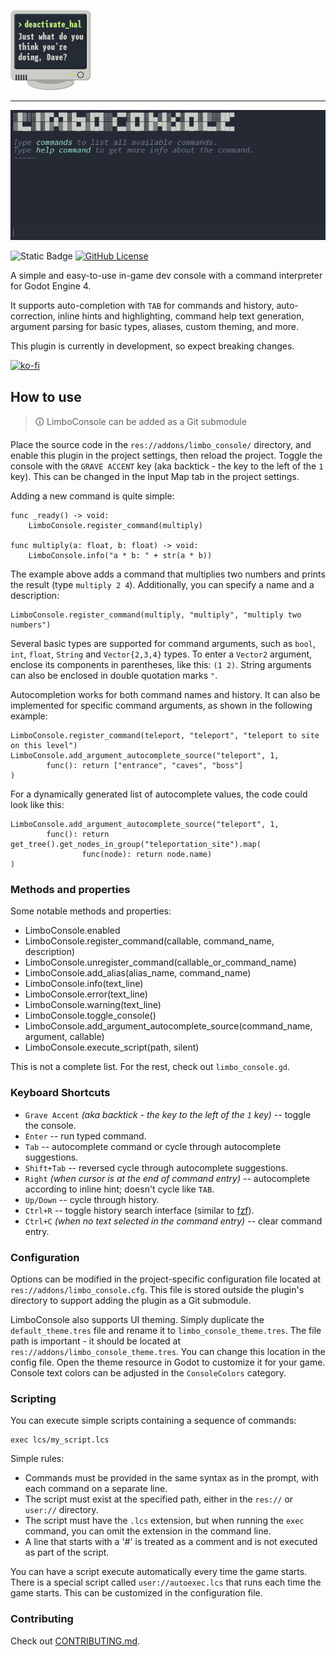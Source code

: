 <p align="left">
  <img src=".github/logo.png" width=128 alt="LimboConsole logo">
</p>

---
![Limbo Console](.github/demonstration.gif)

![Static Badge](https://img.shields.io/badge/Godot-4.3-blue?style=flat)
[![GitHub License](https://img.shields.io/github/license/limbonaut/limbo_console)](https://github.com/limbonaut/limbo_console/blob/master/LICENSE.md)

A simple and easy-to-use in-game dev console with a command interpreter for Godot Engine 4.

It supports auto-completion with `TAB` for commands and history, auto-correction, inline hints and highlighting, command help text generation, argument parsing for basic types, aliases, custom theming, and more.

This plugin is currently in development, so expect breaking changes.

[![ko-fi](https://ko-fi.com/img/githubbutton_sm.svg)](https://ko-fi.com/Y8Y2TCNH0)


## How to use

> 🛈 LimboConsole can be added as a Git submodule

Place the source code in the `res://addons/limbo_console/` directory, and enable this plugin in the project settings, then reload the project. Toggle the console with the `GRAVE ACCENT` key (aka backtick - the key to the left of the `1` key). This can be changed in the Input Map tab in the project settings.

Adding a new command is quite simple:

```gdscript
func _ready() -> void:
    LimboConsole.register_command(multiply)

func multiply(a: float, b: float) -> void:
    LimboConsole.info("a * b: " + str(a * b))
```

The example above adds a command that multiplies two numbers and prints the result (type `multiply 2 4`). Additionally, you can specify a name and a description:

```gdscript
LimboConsole.register_command(multiply, "multiply", "multiply two numbers")
```

Several basic types are supported for command arguments, such as `bool`, `int`, `float`, `String` and `Vector{2,3,4}` types. To enter a `Vector2` argument, enclose its components in parentheses, like this: `(1 2)`. String arguments can also be enclosed in double quotation marks `"`.

Autocompletion works for both command names and history. It can also be implemented for specific command arguments, as shown in the following example:
```gdscript
LimboConsole.register_command(teleport, "teleport", "teleport to site on this level")
LimboConsole.add_argument_autocomplete_source("teleport", 1,
        func(): return ["entrance", "caves", "boss"]
)
```
For a dynamically generated list of autocomplete values, the code could look like this:
```gdscript
LimboConsole.add_argument_autocomplete_source("teleport", 1,
        func(): return get_tree().get_nodes_in_group("teleportation_site").map(
                func(node): return node.name)
)
```

### Methods and properties

Some notable methods and properties:

- LimboConsole.enabled
- LimboConsole.register_command(callable, command_name, description)
- LimboConsole.unregister_command(callable_or_command_name)
- LimboConsole.add_alias(alias_name, command_name)
- LimboConsole.info(text_line)
- LimboConsole.error(text_line)
- LimboConsole.warning(text_line)
- LimboConsole.toggle_console()
- LimboConsole.add_argument_autocomplete_source(command_name, argument, callable)
- LimboConsole.execute_script(path, silent)

This is not a complete list. For the rest, check out `limbo_console.gd`.

### Keyboard Shortcuts

- `Grave Accent` *(aka backtick - the key to the left of the `1` key)* -- toggle the console.
- `Enter` -- run typed command.
- `Tab` -- autocomplete command or cycle through autocomplete suggestions.
- `Shift+Tab` -- reversed cycle through autocomplete suggestions.
- `Right` *(when cursor is at the end of command entry)* -- autocomplete according to inline hint; doesn't cycle like `TAB`.
- `Up/Down` -- cycle through history.
- `Ctrl+R` -- toggle history search interface (similar to [fzf](https://github.com/junegunn/fzf)).
- `Ctrl+C` *(when no text selected in the command entry)* -- clear command entry.

### Configuration

Options can be modified in the project-specific configuration file located at `res://addons/limbo_console.cfg`. This file is stored outside the plugin's directory to support adding the plugin as a Git submodule.

LimboConsole also supports UI theming. Simply duplicate the `default_theme.tres` file and rename it to `limbo_console_theme.tres`. The file path is important - it should be located at `res://addons/limbo_console_theme.tres`. You can change this location in the config file.
Open the theme resource in Godot to customize it for your game. Console text colors can be adjusted in the `ConsoleColors` category.

### Scripting

You can execute simple scripts containing a sequence of commands:
```shell
exec lcs/my_script.lcs
```

Simple rules:
- Commands must be provided in the same syntax as in the prompt, with each command on a separate line.
- The script must exist at the specified path, either in the `res://` or `user://` directory.
- The script must have the `.lcs` extension, but when running the `exec` command, you can omit the extension in the command line.
- A line that starts with a '#' is treated as a comment and is not executed as part of the script.

You can have a script execute automatically every time the game starts. There is a special script called `user://autoexec.lcs` that runs each time the game starts. This can be customized in the configuration file.

### Contributing

Check out [CONTRIBUTING.md](CONTRIBUTING.md).
